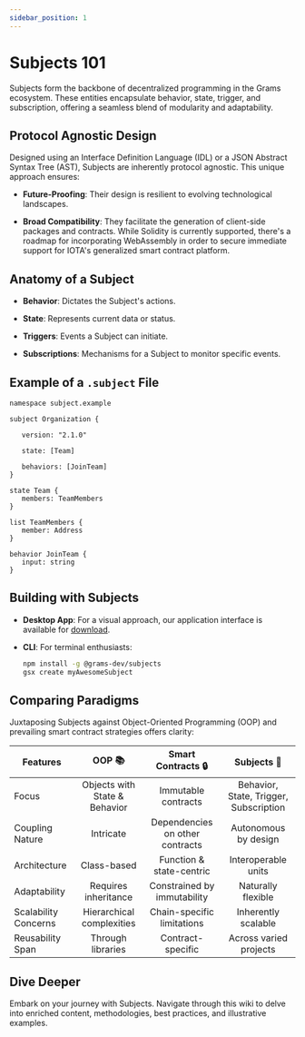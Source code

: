 ```yaml
---
sidebar_position: 1
---
```


# Subjects 101

Subjects form the backbone of decentralized programming in the Grams ecosystem. These entities encapsulate behavior, state, trigger, and subscription, offering a seamless blend of modularity and adaptability.

## Protocol Agnostic Design

Designed using an Interface Definition Language (IDL) or a JSON Abstract Syntax Tree (AST), Subjects are inherently protocol agnostic. This unique approach ensures:

- **Future-Proofing**: Their design is resilient to evolving technological landscapes.
  
- **Broad Compatibility**: They facilitate the generation of client-side packages and contracts. While Solidity is currently supported, there's a roadmap for incorporating WebAssembly in order to secure immediate support for IOTA's generalized smart contract platform.

## Anatomy of a Subject

- **Behavior**: Dictates the Subject's actions.
  
- **State**: Represents current data or status.
  
- **Triggers**: Events a Subject can initiate.
  
- **Subscriptions**: Mechanisms for a Subject to monitor specific events.

## Example of a `.subject` File

```
namespace subject.example

subject Organization {

   version: "2.1.0"

   state: [Team]

   behaviors: [JoinTeam]
}

state Team {
   members: TeamMembers
}

list TeamMembers {
   member: Address
}

behavior JoinTeam {
   input: string
}
```

## Building with Subjects

- **Desktop App**: For a visual approach, our application interface is available for [download](https://grams.dev/download/).

- **CLI**: For terminal enthusiasts:
   ```bash
   npm install -g @grams-dev/subjects
   gsx create myAwesomeSubject
   ```

## Comparing Paradigms

Juxtaposing Subjects against Object-Oriented Programming (OOP) and prevailing smart contract strategies offers clarity:

| Features | OOP 📚 | Smart Contracts 🔒 | Subjects 🌟 |
|---|:---:|:---:|:---:|
| Focus | Objects with State & Behavior | Immutable contracts | Behavior, State, Trigger, Subscription |
| Coupling Nature | Intricate | Dependencies on other contracts | Autonomous by design |
| Architecture | Class-based | Function & state-centric | Interoperable units |
| Adaptability | Requires inheritance | Constrained by immutability | Naturally flexible |
| Scalability Concerns | Hierarchical complexities | Chain-specific limitations | Inherently scalable |
| Reusability Span | Through libraries | Contract-specific | Across varied projects |

## Dive Deeper

Embark on your journey with Subjects. Navigate through this wiki to delve into enriched content, methodologies, best practices, and illustrative examples.